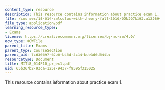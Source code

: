 ```yaml
---
content_type: resource
description: This resource contains information about practice exam 1.
file: /courses/18-014-calculus-with-theory-fall-2010/65b367b293ca12589437f9595f315025_MIT18_014F10_pr_ex1.pdf
file_type: application/pdf
learning_resource_types:
- Exams
license: https://creativecommons.org/licenses/by-nc-sa/4.0/
ocw_type: OCWFile
parent_title: Exams
parent_type: CourseSection
parent_uid: 7c636697-67b6-b45d-2c14-bde3d6d544bc
resourcetype: Document
title: MIT18_014F10_pr_ex1.pdf
uid: 65b367b2-93ca-1258-9437-f9595f315025
---
```

This resource contains information about practice exam 1.